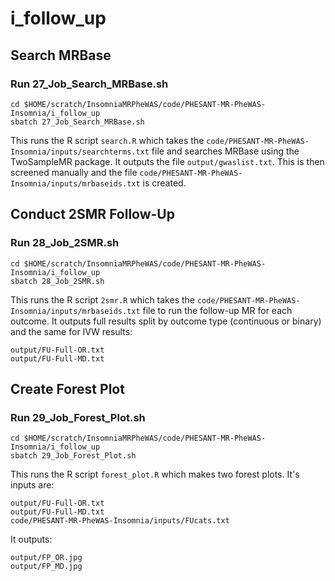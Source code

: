 # i_follow_up
## Search MRBase
### Run 27_Job_Search_MRBase.sh
```
cd $HOME/scratch/InsomniaMRPheWAS/code/PHESANT-MR-PheWAS-Insomnia/i_follow_up
sbatch 27_Job_Search_MRBase.sh
```
This runs the R script `search.R` which takes the `code/PHESANT-MR-PheWAS-Insomnia/inputs/searchterms.txt` file and searches MRBase using the TwoSampleMR package.
It outputs the file `output/gwaslist.txt`. This is then screened manually and the file `code/PHESANT-MR-PheWAS-Insomnia/inputs/mrbaseids.txt` is created.
## Conduct 2SMR Follow-Up
### Run 28_Job_2SMR.sh
```
cd $HOME/scratch/InsomniaMRPheWAS/code/PHESANT-MR-PheWAS-Insomnia/i_follow_up
sbatch 28_Job_2SMR.sh
```
This runs the R script `2smr.R` which takes the `code/PHESANT-MR-PheWAS-Insomnia/inputs/mrbaseids.txt` file to run the follow-up MR for each outcome. 
It outputs full results split by outcome type (continuous or binary) and the same for IVW results: 
```
output/FU-Full-OR.txt
output/FU-Full-MD.txt
```
## Create Forest Plot
### Run 29_Job_Forest_Plot.sh
```
cd $HOME/scratch/InsomniaMRPheWAS/code/PHESANT-MR-PheWAS-Insomnia/i_follow_up
sbatch 29_Job_Forest_Plot.sh
```
This runs the R script `forest_plot.R` which makes two forest plots.
It's inputs are:
```
output/FU-Full-OR.txt
output/FU-Full-MD.txt
code/PHESANT-MR-PheWAS-Insomnia/inputs/FUcats.txt
```
It outputs:
```
output/FP_OR.jpg
output/FP_MD.jpg
```

